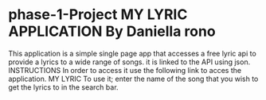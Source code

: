 # phase-1-Project MY LYRIC APPLICATION By Daniella rono

This application is a simple single page app that accesses a free lyric api to provide a lyrics to a wide range of songs.
it is linked to the API using json.
INSTRUCTIONS
In order to access it use the following link to acces the application. MY LYRIC
To use it; enter the name of the song that you wish to get the lyrics to in the search bar.


